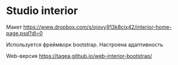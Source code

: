 # Studio interior

Макет https://www.dropbox.com/s/ojovy913k8cix42/interior-home-page.psd?dl=0

Используется фреймворк bootstrap. Настроена адаптивность

Web-версия https://tagea.github.io/web-interior-bootstrap/
